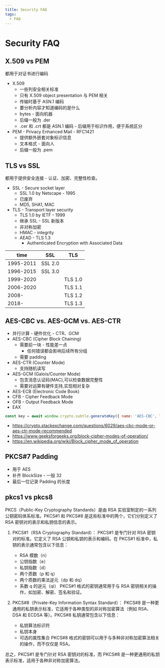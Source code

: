 ```yaml
---
title: Security FAQ
tags:
  - FAQ
---
```


# Security FAQ

## X.509 vs PEM

都用于对证书进行编码

- X.509
  - 一些列安全相关标准
  - 只有 X.509 object presentation 与 PEM 相关
  - 传输时基于 ASN.1 编码
  - 要分析内容才知道编码的是什么
  - bytes - 面向机器
  - 后缀一般为 .der
  - .cer 和 .crt 都是 ASN.1 编码 - 后缀用于标识作用，便于系统区分
- PEM - Privacy Enhanced Mail - RFC1421
  - 提供额外嵌套对象标识信息
  - 文本格式 - 面向人
  - 后缀一般为 .pem

## TLS vs SSL

都用于提供安全连接 - 认证、加密、完整性检查。

- SSL - Secure socket layer
  - SSL 1.0 by Netscape - 1995
  - 已废弃
  - MD5, SHA1, MAC
- TLS - Transport layer security
  - TLS 1.0 by IETF - 1999
  - 继承 SSL - SSL 新版本
  - 非对称加密
  - HMAC - integrity
  - AEAD - TLS 1.3
    - Authenticated Encryption with Associated Data

| time      | SSL     | TLS     |
| --------- | ------- | ------- |
| 1995-2011 | SSL 2.0 |
| 1996-2015 | SSL 3.0 |
| 1999-2020 |         | TLS 1.0 |
| 2006-2020 |         | TLS 1.1 |
| 2008-     |         | TLS 1.2 |
| 2018-     |         | TLS 1.3 |

## AES-CBC vs. AES-GCM vs. AES-CTR

- 并行计算 - 硬件优化 - CTR、GCM
- AES-CBC (Cipher Block Chaining)
  - 需要前一块 - 性能差一点
    - 任何错误都会影响后续所有分组
  - 需要 padding
- AES-CTR (Counter Mode)
  - 支持随机读写
- AES-GCM (Galois/Counter Mode)
  - 包含消息认证码(MAC),可以检查数据完整性
  - 需要对运算有硬件支持,实现相对复杂
- AES-ECB (Electronic Code Book)
- CFB - Cipher Feedback Mode
- OFB - Output Feedback Mode
- EAX

```js
const key = await window.crypto.subtle.generateKey({ name: 'AES-CBC', length: 256 }, true, ['encrypt', 'decrypt']);
```

- https://crypto.stackexchange.com/questions/6029/aes-cbc-mode-or-aes-ctr-mode-recommended
- https://www.geeksforgeeks.org/block-cipher-modes-of-operation/
- https://en.wikipedia.org/wiki/Block_cipher_mode_of_operation

## PKCS#7 Padding

- 用于 AES
- 补齐 BlockSize - 一般 32
- 最后一位记录 Padding 的长度

## pkcs1 vs pkcs8

PKCS（Public-Key Cryptography Standards）是由 RSA 实验室制定的一系列公钥密码体系标准。PKCS#1 和 PKCS#8 是这些标准中的两个，它们分别定义了 RSA 密钥对的表示和私钥信息的表示。

1. PKCS#1（RSA Cryptography Standard）：
   PKCS#1 是专门针对 RSA 密钥对的标准。它定义了 RSA 公钥和私钥的表示和编码。在 PKCS#1 标准中，私钥的表示通常包含以下信息：

   - RSA 模数（n）
   - 公钥指数（e）
   - 私钥指数（d）
   - 两个质数（p 和 q）
   - 两个质数的乘法逆元（dp 和 dq）
   - 系数 q 的逆元（qi）
     PKCS#1 格式的密钥通常用于与 RSA 密钥相关的操作，如加密、解密、签名和验证。

2. PKCS#8（Private-Key Information Syntax Standard）：
   PKCS#8 是一种更通用的私钥表示标准，它适用于各种类型的非对称加密算法（例如 RSA、DSA 和 ECDSA 等）。PKCS#8 私钥通常包含以下信息：
   - 私钥算法标识符
   - 私钥本身
   - 可选的属性集合
     PKCS#8 格式的密钥可以用于与多种非对称加密算法相关的操作，而不仅仅是 RSA。

总之，PKCS#1 是专门针对 RSA 密钥对的标准，而 PKCS#8 是一种更通用的私钥表示标准，适用于各种非对称加密算法。
